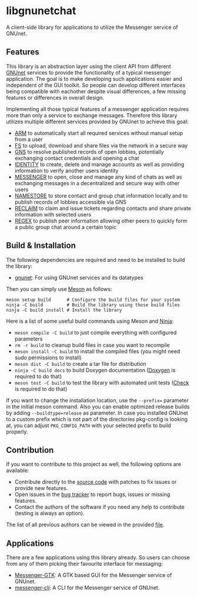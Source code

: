 # libgnunetchat

A client-side library for applications to utilize the Messenger service of GNUnet.

## Features

This library is an abstraction layer using the client API from different [GNUnet](https://www.gnunet.org) services to provide the functionality of a typical messenger application. The goal is to make developing such applications easier and independent of the GUI toolkit. So people can develop different interfaces being compatible with eachother despite visual differences, a few missing features or differences in overall design.

Implementing all those typical features of a messenger application requires more than only a service to exchange messages. Therefore this library utilizes multiple different services provided by GNUnet to achieve this goal:

 - [ARM](https://docs.gnunet.org/doxygen/d4/d56/group__arm.html) to automatically start all required services without manual setup from a user
 - [FS](https://docs.gnunet.org/doxygen/d1/db9/group__fs.html) to upload, download and share files via the network in a secure way
 - [GNS](https://docs.gnunet.org/doxygen/d5/d60/group__GNS.html) to resolve published records of open lobbies, potentially exchanging contact credentials and opening a chat
 - [IDENTITY](https://docs.gnunet.org/doxygen/d0/d2f/group__identity.html) to create, delete and manage accounts as well as providing information to verify another users identity
 - [MESSENGER](https://docs.gnunet.org/doxygen/d6/d08/group__messenger.html) to open, close and manage any kind of chats as well as exchanging messages in a decentralized and secure way with other users
 - [NAMESTORE](https://docs.gnunet.org/doxygen/d3/da4/group__namestore.html) to store contact and group chat information locally and to publish records of lobbies accessible via GNS
 - [RECLAIM](https://docs.gnunet.org/doxygen/de/dea/group__reclaim.html) to claim and issue tickets regarding contacts and share private information with selected users
 - [REGEX](https://docs.gnunet.org/doxygen/d0/d57/group__regex.html) to publish peer information allowing other peers to quickly form a public group chat around a certain topic

## Build & Installation

The following dependencies are required and need to be installed to build the library:

 - [gnunet](https://git.gnunet.org/gnunet.git/): For using GNUnet services and its datatypes

Then you can simply use [Meson](https://mesonbuild.com/) as follows:
```
meson setup build      # Configure the build files for your system
ninja -C build         # Build the library using those build files
ninja -C build install # Install the library
```

Here is a list of some useful build commands using Meson and [Ninja](https://ninja-build.org/):

 - `meson compile -C build` to just compile everything with configured parameters
 - `rm -r build` to cleanup build files in case you want to recompile
 - `meson install -C build` to install the compiled files (you might need sudo permissions to install)
 - `meson dist -C build` to create a tar file for distribution
 - `ninja -C build docs` to build Doxygen documentation ([Doxygen](https://www.doxygen.nl/index.html) is required to do that)
 - `meson test -C build` to test the library with automated unit tests ([Check](https://libcheck.github.io/check/) is required to do that)

If you want to change the installation location, use the `--prefix=` parameter in the initial meson command. Also you can enable optimized release builds by adding `--buildtype=release` as parameter. In case you installed GNUnet to a custom prefix which is not part of the directories pkg-config is looking at, you can adjust `PKG_CONFIG_PATH` with your selected prefix to build properly.

## Contribution

If you want to contribute to this project as well, the following options are available:

 * Contribute directly to the [source code](https://git.gnunet.org/libgnunetchat.git/) with patches to fix issues or provide new features.
 * Open issues in the [bug tracker](https://bugs.gnunet.org/bug_report_page.php) to report bugs, issues or missing features.
 * Contact the authors of the software if you need any help to contribute (testing is always an option).

The list of all previous authors can be viewed in the provided [file](AUTHORS).

## Applications

There are a few applications using this library already. So users can choose from any of them picking their favourite interface for messaging:

 * [Messenger-GTK](https://git.gnunet.org/messenger-gtk.git/): A GTK based GUI for the Messenger service of GNUnet.
 * [messenger-cli](https://git.gnunet.org/messenger-cli.git): A CLI for the Messenger service of GNUnet.
